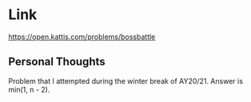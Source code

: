 # Link

https://open.kattis.com/problems/bossbattle

## Personal Thoughts

Problem that I attempted during the winter break of AY20/21. Answer is min(1, n - 2).

